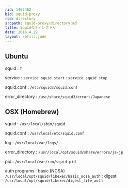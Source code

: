 ```yaml
---
rid: 1462462
bid: squid-proxy
rcd: directory
srcpath: squid-proxy/directory.md
title: Squidのディレクトリ
date: 2016.4.29
layout: refill.jade
---
```


## Ubuntu
squid
: `?`

service
: `service squid start`
: `service squid stop`

squid.conf
: `/etc/squid3/squid.conf`

error_directory
: `/usr/share/squid3/errors/Japanese`


## OSX (Homebrew)

squid
: `/usr/local/sbin/squid`

squid.conf
: `/usr/local/etc/squid.conf`

log
: `/usr/local/var/logs/`

error_directory
: `/usr/local/opt/squid/share/errors/ja-jp`

pid
: `/usr/local/var/run/squid.pid`

auth programs
: basic (NCSA)  
  `/usr/local/opt/squid/libexec/basic_ncsa_auth`
: digest  
  `/usr/local/opt/squid/libexec/digest_file_auth`
